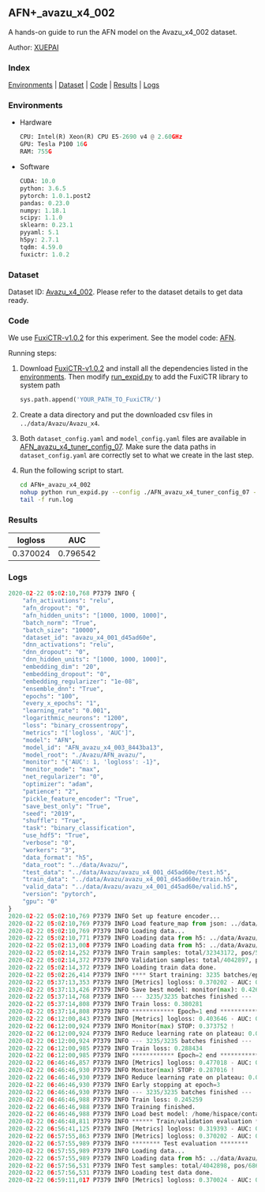 ## AFN+_avazu_x4_002

A hands-on guide to run the AFN model on the Avazu_x4_002 dataset.

Author: [XUEPAI](https://github.com/xue-pai)

### Index
[Environments](#Environments) | [Dataset](#Dataset) | [Code](#Code) | [Results](#Results) | [Logs](#Logs)

### Environments
+ Hardware

  ```python
  CPU: Intel(R) Xeon(R) CPU E5-2690 v4 @ 2.60GHz
  GPU: Tesla P100 16G
  RAM: 755G

  ```

+ Software

  ```python
  CUDA: 10.0
  python: 3.6.5
  pytorch: 1.0.1.post2
  pandas: 0.23.0
  numpy: 1.18.1
  scipy: 1.1.0
  sklearn: 0.23.1
  pyyaml: 5.1
  h5py: 2.7.1
  tqdm: 4.59.0
  fuxictr: 1.0.2
  ```

### Dataset
Dataset ID: [Avazu_x4_002](https://github.com/openbenchmark/BARS/blob/master/ctr_prediction/datasets/Avazu/README.md#Avazu_x4_002). Please refer to the dataset details to get data ready.

### Code

We use [FuxiCTR-v1.0.2](https://github.com/xue-pai/FuxiCTR/tree/v1.0.2) for this experiment. See the model code: [AFN](https://github.com/xue-pai/FuxiCTR/blob/v1.0.2/fuxictr/pytorch/models/AFN.py).

Running steps:

1. Download [FuxiCTR-v1.0.2](https://github.com/xue-pai/FuxiCTR/archive/refs/tags/v1.0.2.zip) and install all the dependencies listed in the [environments](#environments). Then modify [run_expid.py](./run_expid.py#L5) to add the FuxiCTR library to system path
    
    ```python
    sys.path.append('YOUR_PATH_TO_FuxiCTR/')
    ```

2. Create a data directory and put the downloaded csv files in `../data/Avazu/Avazu_x4`.

3. Both `dataset_config.yaml` and `model_config.yaml` files are available in [AFN_avazu_x4_tuner_config_07](./AFN_avazu_x4_tuner_config_07). Make sure the data paths in `dataset_config.yaml` are correctly set to what we create in the last step.

4. Run the following script to start.

    ```bash
    cd AFN+_avazu_x4_002
    nohup python run_expid.py --config ./AFN_avazu_x4_tuner_config_07 --expid AFN_avazu_x4_003_24bfb45b --gpu 0 > run.log &
    tail -f run.log
    ```

### Results

| logloss | AUC  |
|:--------------------:|:--------------------:|
| 0.370024 | 0.796542  |


### Logs
```python
2020-02-22 05:02:10,768 P7379 INFO {
    "afn_activations": "relu",
    "afn_dropout": "0",
    "afn_hidden_units": "[1000, 1000, 1000]",
    "batch_norm": "True",
    "batch_size": "10000",
    "dataset_id": "avazu_x4_001_d45ad60e",
    "dnn_activations": "relu",
    "dnn_dropout": "0",
    "dnn_hidden_units": "[1000, 1000, 1000]",
    "embedding_dim": "20",
    "embedding_dropout": "0",
    "embedding_regularizer": "1e-08",
    "ensemble_dnn": "True",
    "epochs": "100",
    "every_x_epochs": "1",
    "learning_rate": "0.001",
    "logarithmic_neurons": "1200",
    "loss": "binary_crossentropy",
    "metrics": "['logloss', 'AUC']",
    "model": "AFN",
    "model_id": "AFN_avazu_x4_003_8443ba13",
    "model_root": "./Avazu/AFN_avazu/",
    "monitor": "{'AUC': 1, 'logloss': -1}",
    "monitor_mode": "max",
    "net_regularizer": "0",
    "optimizer": "adam",
    "patience": "2",
    "pickle_feature_encoder": "True",
    "save_best_only": "True",
    "seed": "2019",
    "shuffle": "True",
    "task": "binary_classification",
    "use_hdf5": "True",
    "verbose": "0",
    "workers": "3",
    "data_format": "h5",
    "data_root": "../data/Avazu/",
    "test_data": "../data/Avazu/avazu_x4_001_d45ad60e/test.h5",
    "train_data": "../data/Avazu/avazu_x4_001_d45ad60e/train.h5",
    "valid_data": "../data/Avazu/avazu_x4_001_d45ad60e/valid.h5",
    "version": "pytorch",
    "gpu": "0"
}
2020-02-22 05:02:10,769 P7379 INFO Set up feature encoder...
2020-02-22 05:02:10,769 P7379 INFO Load feature_map from json: ../data/Avazu/avazu_x4_001_d45ad60e/feature_map.json
2020-02-22 05:02:10,769 P7379 INFO Loading data...
2020-02-22 05:02:10,771 P7379 INFO Loading data from h5: ../data/Avazu/avazu_x4_001_d45ad60e/train.h5
2020-02-22 05:02:13,008 P7379 INFO Loading data from h5: ../data/Avazu/avazu_x4_001_d45ad60e/valid.h5
2020-02-22 05:02:14,252 P7379 INFO Train samples: total/32343172, pos/5492052, neg/26851120, ratio/16.98%
2020-02-22 05:02:14,372 P7379 INFO Validation samples: total/4042897, pos/686507, neg/3356390, ratio/16.98%
2020-02-22 05:02:14,372 P7379 INFO Loading train data done.
2020-02-22 05:02:26,414 P7379 INFO **** Start training: 3235 batches/epoch ****
2020-02-22 05:37:13,353 P7379 INFO [Metrics] logloss: 0.370202 - AUC: 0.796254
2020-02-22 05:37:13,426 P7379 INFO Save best model: monitor(max): 0.426052
2020-02-22 05:37:14,768 P7379 INFO --- 3235/3235 batches finished ---
2020-02-22 05:37:14,808 P7379 INFO Train loss: 0.380281
2020-02-22 05:37:14,808 P7379 INFO ************ Epoch=1 end ************
2020-02-22 06:12:00,843 P7379 INFO [Metrics] logloss: 0.403646 - AUC: 0.777398
2020-02-22 06:12:00,924 P7379 INFO Monitor(max) STOP: 0.373752 !
2020-02-22 06:12:00,924 P7379 INFO Reduce learning rate on plateau: 0.000100
2020-02-22 06:12:00,924 P7379 INFO --- 3235/3235 batches finished ---
2020-02-22 06:12:00,985 P7379 INFO Train loss: 0.288434
2020-02-22 06:12:00,985 P7379 INFO ************ Epoch=2 end ************
2020-02-22 06:46:46,857 P7379 INFO [Metrics] logloss: 0.477018 - AUC: 0.764034
2020-02-22 06:46:46,930 P7379 INFO Monitor(max) STOP: 0.287016 !
2020-02-22 06:46:46,930 P7379 INFO Reduce learning rate on plateau: 0.000010
2020-02-22 06:46:46,930 P7379 INFO Early stopping at epoch=3
2020-02-22 06:46:46,930 P7379 INFO --- 3235/3235 batches finished ---
2020-02-22 06:46:46,988 P7379 INFO Train loss: 0.245259
2020-02-22 06:46:46,988 P7379 INFO Training finished.
2020-02-22 06:46:46,988 P7379 INFO Load best model: /home/hispace/container/data/zhujieming/FuxiCTR/benchmarks/Avazu/AFN_avazu/avazu_x4_001_d45ad60e/AFN_avazu_x4_003_8443ba13_avazu_x4_001_d45ad60e_model.ckpt
2020-02-22 06:46:48,811 P7379 INFO ****** Train/validation evaluation ******
2020-02-22 06:56:41,125 P7379 INFO [Metrics] logloss: 0.319393 - AUC: 0.873740
2020-02-22 06:57:55,863 P7379 INFO [Metrics] logloss: 0.370202 - AUC: 0.796254
2020-02-22 06:57:55,989 P7379 INFO ******** Test evaluation ********
2020-02-22 06:57:55,989 P7379 INFO Loading data...
2020-02-22 06:57:55,989 P7379 INFO Loading data from h5: ../data/Avazu/avazu_x4_001_d45ad60e/test.h5
2020-02-22 06:57:56,531 P7379 INFO Test samples: total/4042898, pos/686507, neg/3356391, ratio/16.98%
2020-02-22 06:57:56,531 P7379 INFO Loading test data done.
2020-02-22 06:59:11,017 P7379 INFO [Metrics] logloss: 0.370024 - AUC: 0.796542

```
